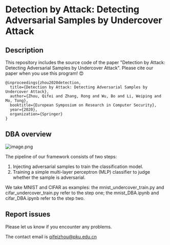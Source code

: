 # Detection by Attack: Detecting Adversarial Samples by Undercover Attack

## Description
This repository includes the source code of the paper "Detection by Attack: Detecting Adversarial Samples by Undercover Attack". Please cite our paper when you use this program! 😍

```
@inproceedings{zhou2020detection,
  title={Detection by Attack: Detecting Adversarial Samples by Undercover Attack},
  author={Zhou, Qifei and Zhang, Rong and Wu, Bo and Li, Weiping and Mo, Tong},
  booktitle={European Symposium on Research in Computer Security},
  year={2020},
  organization={Springer}
}
```

## DBA overview
![image.png](https://i.loli.net/2020/04/20/wtAj3ZT2kzN89gG.png)

The pipeline of our framework consists of two steps:
1. Injecting adversarial samples to train the classification model.
2. Training a simple multi-layer perceptron (MLP) classifier to judge whether the sample is adversarial.

We take MNIST and CIFAR as examples: the mnist_undercover_train.py and cifar_undercover_train.py refer to the step one; the mnist_DBA.ipynb and cifar_DBA.ipynb refer to the step two.

## Report issues
Please let us know if you encounter any problems.

The contact email is qifeizhou@pku.edu.cn


